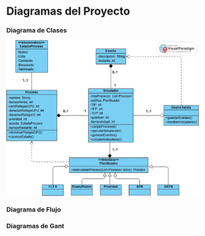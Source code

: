 # Diagramas del Proyecto

### Diagrama de Clases
![Diagrama de Clases](./diagramas/diagrama_clases.jpeg)


### Diagrama de Flujo


### Diagramas de Gant

